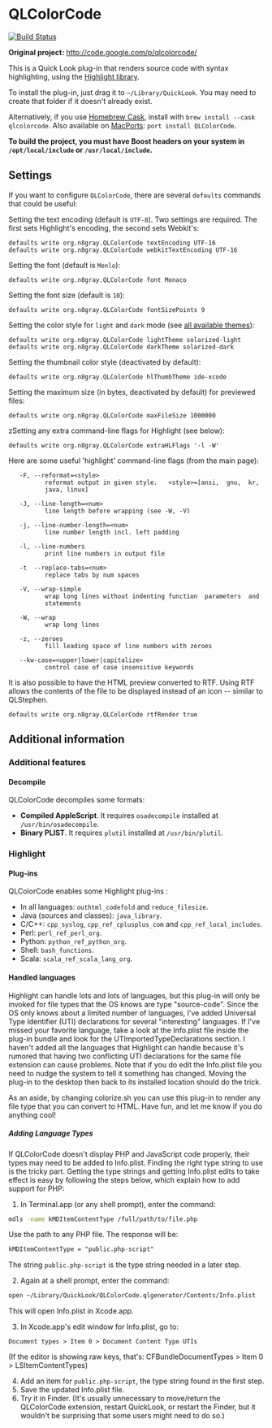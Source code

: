 # QLColorCode

[![Build Status](https://travis-ci.org/anthonygelibert/QLColorCode.svg?branch=master)](https://travis-ci.org/anthonygelibert/QLColorCode)

**Original project:** <http://code.google.com/p/qlcolorcode/>

This is a Quick Look plug-in that renders source code with syntax highlighting, using the
[Highlight library](http://www.andre-simon.de).

To install the plug-in, just drag it to `~/Library/QuickLook`. You may need to create that folder if it doesn't already
exist.

Alternatively, if you use [Homebrew Cask](https://github.com/caskroom/homebrew-cask), install with
`brew install --cask qlcolorcode`. Also available on [MacPorts](https://www.macports.org): `port install QLColorCode`.

**To build the project, you must have Boost headers on your system in `/opt/local/include` or `/usr/local/include`.**

## Settings

If you want to configure `QLColorCode`, there are several `defaults` commands that could be useful:

Setting the text encoding (default is `UTF-8`). Two settings are required. The first sets Highlight's encoding, the
second sets Webkit's:

    defaults write org.n8gray.QLColorCode textEncoding UTF-16
    defaults write org.n8gray.QLColorCode webkitTextEncoding UTF-16

Setting the font (default is `Menlo`):

    defaults write org.n8gray.QLColorCode font Monaco

Setting the font size (default is `10`):

    defaults write org.n8gray.QLColorCode fontSizePoints 9

Setting the color style for `light` and `dark` mode (see
[all available themes](http://www.andre-simon.de/doku/highlight/theme-samples.php)):

    defaults write org.n8gray.QLColorCode lightTheme solarized-light
    defaults write org.n8gray.QLColorCode darkTheme solarized-dark

Setting the thumbnail color style (deactivated by default):

    defaults write org.n8gray.QLColorCode hlThumbTheme ide-xcode

Setting the maximum size (in bytes, deactivated by default) for previewed files:

    defaults write org.n8gray.QLColorCode maxFileSize 1000000

zSetting any extra command-line flags for Highlight (see below):

    defaults write org.n8gray.QLColorCode extraHLFlags '-l -W'

Here are some useful 'highlight' command-line flags (from the main page):

       -F, --reformat=<style>
              reformat output in given style.   <style>=[ansi,  gnu,  kr,
              java, linux]

       -J, --line-length=<num>
              line length before wrapping (see -W, -V)

       -j, --line-number-length=<num>
              line number length incl. left padding

       -l, --line-numbers
              print line numbers in output file

       -t  --replace-tabs=<num>
              replace tabs by num spaces

       -V, --wrap-simple
              wrap long lines without indenting function  parameters  and
              statements

       -W, --wrap
              wrap long lines

       -z, --zeroes
              fill leading space of line numbers with zeroes

       --kw-case=<upper|lower|capitalize>
              control case of case insensitive keywords

It is also possible to have the HTML preview converted to RTF. Using RTF allows the contents of the file to be displayed
instead of an icon -- similar to QLStephen.

    defaults write org.n8gray.QLColorCode rtfRender true

## Additional information

### Additional features

#### Decompile

QLColorCode decompiles some formats:

- **Compiled AppleScript**. It requires `osadecompile` installed at `/usr/bin/osadecompile`.
- **Binary PLIST**. It requires `plutil` installed at `/usr/bin/plutil`.

### Highlight

#### Plug-ins

QLColorCode enables some Highlight plug-ins :

- In all languages: `outhtml_codefold` and `reduce_filesize`.
- Java (sources and classes): `java_library`.
- C/C++: `cpp_syslog`, `cpp_ref_cplusplus_com` and `cpp_ref_local_includes`.
- Perl: `perl_ref_perl_org`.
- Python: `python_ref_python_org`.
- Shell: `bash_functions`.
- Scala: `scala_ref_scala_lang_org`.

#### Handled languages

Highlight can handle lots and lots of languages, but this plug-in will only be invoked for file types that the OS knows
are type "source-code". Since the OS only knows about a limited number of languages, I've added Universal Type
Identifier (UTI) declarations for several "interesting" languages. If I've missed your favorite language, take a look at
the Info.plist file inside the plug-in bundle and look for the UTImportedTypeDeclarations section. I haven't added all
the languages that Highlight can handle because it's rumored that having two conflicting UTI declarations for the same
file extension can cause problems. Note that if you do edit the Info.plist file you need to nudge the system to tell it
something has changed. Moving the plug-in to the desktop then back to its installed location should do the trick.

As an aside, by changing colorize.sh you can use this plug-in to render any file type that you can convert to HTML. Have
fun, and let me know if you do anything cool!

##### Adding Language Types

If QLColorCode doesn't display PHP and JavaScript code properly, their types may need to be added to Info.plist. Finding
the right type string to use is the tricky part. Getting the type strings and getting Info.plist edits to take effect is
easy by following the steps below, which explain how to add support for PHP:

1. In Terminal.app (or any shell prompt), enter the command:

```bash
mdls -name kMDItemContentType /full/path/to/file.php
```

Use the path to any PHP file. The response will be:

```txt
kMDItemContentType = "public.php-script"
```

The string `public.php-script` is the type string needed in a later step.

2. Again at a shell prompt, enter the command:

```bash
open ~/Library/QuickLook/QLColorCode.qlgenerator/Contents/Info.plist
```

This will open Info.plist in Xcode.app.

3. In Xcode.app's edit window for Info.plist, go to:

`Document types > Item 0 > Document Content Type UTIs`

(If the editor is showing raw keys, that's: CFBundleDocumentTypes > Item 0 > LSItemContentTypes)

4. Add an item for `public.php-script`, the type string found in the first step.
5. Save the updated Info.plist file.
6. Try it in Finder. (It's usually unnecessary to move/return the QLColorCode extension, restart QuickLook, or restart
   the Finder, but it wouldn't be surprising that some users might need to do so.)
